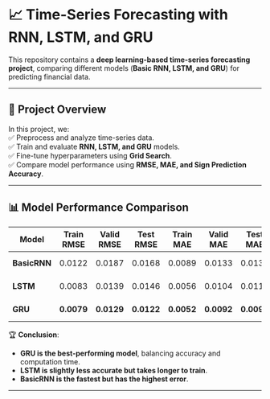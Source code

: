 # 📈 Time-Series Forecasting with RNN, LSTM, and GRU  

This repository contains a **deep learning-based time-series forecasting project**, comparing different models (**Basic RNN, LSTM, and GRU**) for predicting financial data.  

---

## 🚀 Project Overview  

In this project, we:  
✅ Preprocess and analyze time-series data.  
✅ Train and evaluate **RNN, LSTM, and GRU** models.  
✅ Fine-tune hyperparameters using **Grid Search**.  
✅ Compare model performance using **RMSE, MAE, and Sign Prediction Accuracy**.  

---

## 📊 Model Performance Comparison  

| **Model**   | **Train RMSE** | **Valid RMSE** | **Test RMSE** | **Train MAE** | **Valid MAE** | **Test MAE** | **Time (s)** |
|------------|--------------|--------------|-------------|-------------|-------------|------------|------------|
| **BasicRNN** | 0.0122 | 0.0187 | 0.0168 | 0.0089 | 0.0133 | 0.0135 | **39.56 s** |
| **LSTM** | 0.0083 | 0.0139 | 0.0146 | 0.0056 | 0.0104 | 0.0117 | 88.20 s |
| **GRU** | **0.0079** | **0.0129** | **0.0122** | **0.0052** | **0.0092** | **0.0092** | 78.66 s |

🏆 **Conclusion**:  
- **GRU is the best-performing model**, balancing accuracy and computation time.  
- **LSTM is slightly less accurate but takes longer to train**.  
- **BasicRNN is the fastest but has the highest error**.  

---
